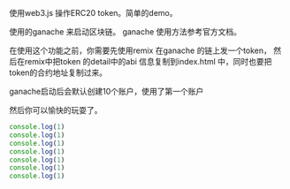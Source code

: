 使用web3.js 操作ERC20 token。简单的demo。

使用的ganache 来启动区块链。
ganache 使用方法参考官方文档。

在使用这个功能之前，你需要先使用remix 在ganache 的链上发一个token， 然后在remix中把token 的detail中的abi 信息复制到index.html
中，同时也要把token的合约地址复制过来。

ganache启动后会默认创建10个账户，使用了第一个账户

然后你可以愉快的玩耍了。


```js
console.log(1)
console.log(1)
console.log(1)
console.log(1)
console.log(1)
console.log(1)
console.log(1)
```
